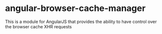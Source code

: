 angular-browser-cache-manager
=============================

This is a module for AngularJS that provides the ability to have control over the browser cache XHR requests
